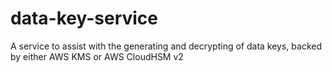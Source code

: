 # data-key-service
A service to assist with the generating and decrypting of data keys, backed by either AWS KMS or AWS CloudHSM v2

